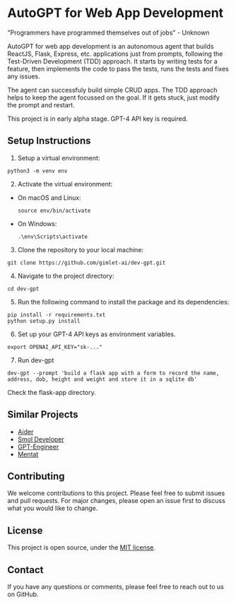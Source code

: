 # AutoGPT for Web App Development 

"Programmers have programmed themselves out of jobs" - Unknown

AutoGPT for web app development is an autonomous agent that builds ReactJS, Flask, Express, etc. applications just from prompts, following the Test-Driven Development (TDD) approach. It starts by writing tests for a feature, then implements the code to pass the tests, runs the tests and fixes any issues. 

The agent can successfuly build simple CRUD apps. The TDD approach helps to keep the agent focussed on the goal. If it gets stuck, just modify the prompt and restart.

This project is in early alpha stage. GPT-4 API key is required.

## Setup Instructions

1. Setup a virtual environment:
```
python3 -m venv env
```

2. Activate the virtual environment:
- On macOS and Linux:
  ```
  source env/bin/activate
  ```
- On Windows:
  ```
  .\env\Scripts\activate
  ```
3. Clone the repository to your local machine:
```
git clone https://github.com/gimlet-ai/dev-gpt.git

```
4. Navigate to the project directory:
```
cd dev-gpt
```

5. Run the following command to install the package and its dependencies:
```
pip install -r requirements.txt
python setup.py install
```

6. Set up your GPT-4 API keys as environment variables.
```
export OPENAI_API_KEY="sk-..."
```

7. Run dev-gpt
```
dev-gpt --prompt 'build a flask app with a form to record the name, address, dob, height and weight and store it in a sqlite db'
```

Check the flask-app directory.

## Similar Projects

- [Aider](https://github.com/paul-gauthier/aider)
- [Smol Developer](https://github.com/smol-ai/developer)
- [GPT-Engineer](https://github.com/AntonOsika/gpt-engineer)
- [Mentat](https://github.com/biobootloader/mentat)


## Contributing

We welcome contributions to this project. Please feel free to submit issues and pull requests. For major changes, please open an issue first to discuss what you would like to change.


## License

This project is open source, under the [MIT license](LICENSE).

## Contact

If you have any questions or comments, please feel free to reach out to us on GitHub.
